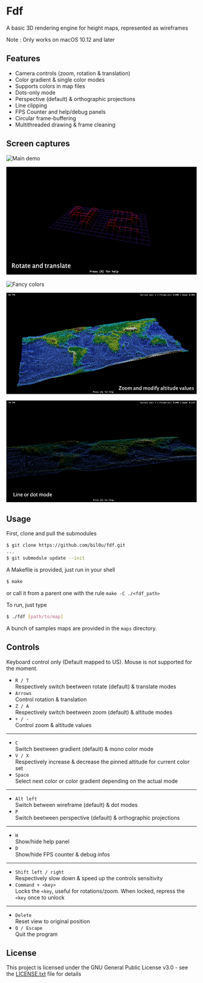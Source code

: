 # Fdf

A basic 3D rendering engine for height maps, represented as wireframes

Note : Only works on macOS 10.12 and later

## Features

* Camera controls (zoom, rotation & translation)
* Color gradient & single color modes
* Supports colors in map files
* Dots-only mode
* Perspective (default) & orthographic projections
* Line clipping
* FPS Counter and help/debug panels
* Circular frame-buffering
* Multithreaded drawing & frame cleaning

## Screen captures

![Main demo](./demo/main.gif)

![Rotate and translate](./demo/rot_trans.gif)

![Fancy colors](./demo/colors.gif)

![Modify zoom and altitude values](./demo/zoom_alt.gif)

![Line and dot modes](./demo/line_dot.gif)

## Usage

First, clone and pull the submodules
```sh
$ git clone https://github.com/bil0u/fdf.git
...
$ git submodule update --init
```

A Makefile is provided, just run in your shell
```sh
$ make
```
or call it from a parent one with the rule `make -C ./<fdf_path>`

To run, just type
```sh
$ ./fdf [path/to/map]
```
A bunch of samples maps are provided in the `maps` directory.

## Controls

Keyboard control only (Default mapped to US). Mouse is not supported for the moment.  

* `R / T`  
   Respectively switch beetween rotate (default) & translate modes  
* `Arrows`  
   Control rotation & translation  
* `Z / A`  
   Respectively switch beetween zoom (default) & altitude modes  
* `+ / -`  
   Control zoom & altitude values  
---
* `C`  
   Switch beetween gradient (default) & mono color mode
* `V / X`  
   Respectively increase & decrease the pinned altitude for current color set
* `Space`  
   Select next color or color gradient depending on the actual mode  
---
* `Alt left`  
   Switch between wireframe (default) & dot modes  
* `P`  
   Switch beetween perspective (default) & orthographic projections  
---
* `H`  
   Show/hide help panel  
* `D`  
   Show/hide FPS counter & debug infos  
---
* `Shift left / right`  
   Respectively slow down & speed up the controls sensitivity  
* `Command + <key>`  
   Locks the `<key`, useful for rotations/zoom. When locked, repress the `<key` once to unlock  
---
* `Delete`  
   Reset view to original position  
* `Q / Escape`  
   Quit the program  

## License

This project is licensed under the GNU General Public License v3.0 - see the [LICENSE.txt](LICENSE.txt) file for details

